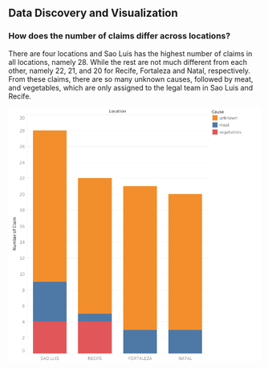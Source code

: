 ## Data Discovery and Visualization

### How does the number of claims differ across locations?

There are four locations and Sao Luis has the highest number of claims in all locations, namely 28. While the rest are not much different from each other, namely 22, 21, and 20 for Recife, Fortaleza and Natal, respectively. From these claims, there are so many unknown causes, followed by meat, and vegetables, which are only assigned to the legal team in Sao Luis and Recife.

![](https://github.com/rizkilaks/FoodClaimsProcess/blob/main/numofclaim_location.png?raw=true)
